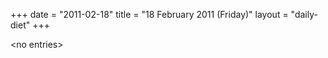 +++
date = "2011-02-18"
title = "18 February 2011 (Friday)"
layout = "daily-diet"
+++

\<no entries\>